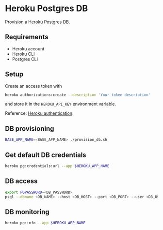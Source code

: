 # Heroku Postgres DB

Provision a Heroku Postgres DB.

## Requirements

- Heroku account
- Heroku CLI
- Postgres CLI

## Setup

Create an access token with

```bash
heroku authorizations:create --description 'Your token description'
```

and store it in the `HEROKU_API_KEY` environment variable.

Reference: [Heroku authentication](https://help.heroku.com/PBGP6IDE/how-should-i-generate-an-api-key-that-allows-me-to-use-the-heroku-platform-api).

## DB provisioning

```bash
BASE_APP_NAME=<BASE_APP_NAME> ./provision_db.sh
```

## Get default DB credentials

```bash
heroku pg:credentials:url --app $HEROKU_APP_NAME
```

## DB access

```bash
export PGPASSWORD=<DB_PASSWORD>
psql --dbname <DB_NAME> --host <DB_HOST> --port <DB_PORT> --user <DB_USER>
```

## DB monitoring

```bash
heroku pg:info --app $HEROKU_APP_NAME
```
